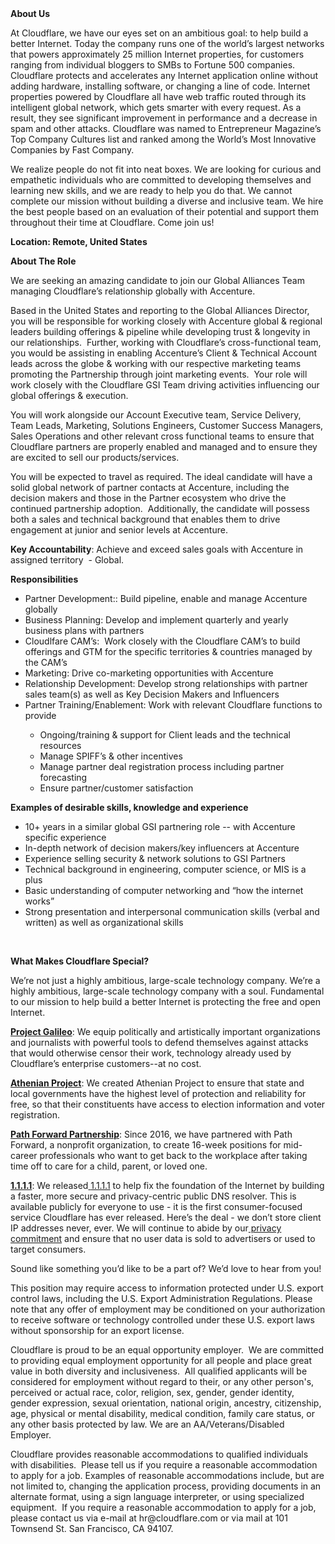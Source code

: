 <div class="content-intro">
	<div><strong>About Us</strong></div>
	<div>
		<p><span style="font-weight: 400;">At Cloudflare, we have our eyes set on an ambitious goal: to help build a better Internet. Today the company runs one of the world’s largest networks that powers approximately 25 million Internet properties, for customers ranging from individual bloggers to SMBs to Fortune 500 companies. Cloudflare protects and accelerates any Internet application online without adding hardware, installing software, or changing a line of code. Internet properties powered by Cloudflare all have web traffic routed through its intelligent global network, which gets smarter with every request. As a result, they see significant improvement in performance and a decrease in spam and other attacks. Cloudflare was named to Entrepreneur Magazine’s Top Company Cultures list and ranked among the World’s Most Innovative Companies by Fast Company.</span><span style="font-weight: 400;">&nbsp;</span></p>
		<p><span style="font-weight: 400;">We realize people do not fit into neat boxes. We are looking for curious and empathetic individuals who are committed to developing themselves and learning new skills, and we are ready to help you do that. We cannot complete our mission without building a diverse and inclusive team. We hire the best people based on an evaluation of their potential and support them throughout their time at Cloudflare. Come join us!&nbsp;</span></p>
	</div>
</div>
<p><strong>Location: Remote, United States</strong></p>
<p><strong>About The Role</strong></p>
<p>We are seeking an amazing candidate to join our Global Alliances Team managing Cloudflare’s relationship globally with Accenture.&nbsp;</p>
<p>Based in the United States and reporting to the Global Alliances Director, you will be responsible for working closely with Accenture global &amp; regional leaders building offerings &amp; pipeline while developing trust &amp; longevity in our relationships.&nbsp; Further, working with Cloudflare’s cross-functional team, you would be assisting in enabling Accenture’s Client &amp; Technical Account leads across the globe &amp; working with our respective marketing teams promoting the Partnership through joint marketing events.&nbsp; Your role will work closely with the Cloudflare GSI Team driving activities influencing our global offerings &amp; execution.</p>
<p>You will work alongside our Account Executive team, Service Delivery, Team Leads, Marketing, Solutions Engineers, Customer Success Managers, Sales Operations and other relevant cross functional teams to ensure that Cloudflare partners are properly enabled and managed and to ensure they are excited to sell our products/services.</p>
<p>You will be expected to travel as required. The ideal candidate will have a solid global network of partner contacts at Accenture, including the decision makers and those in the Partner ecosystem who drive the continued partnership adoption.&nbsp; Additionally, the candidate will possess both a sales and technical background that enables them to drive engagement at junior and senior levels at Accenture.</p>
<p><strong>Key Accountability</strong>: Achieve and exceed sales goals with Accenture in assigned territory&nbsp; - Global.</p>
<p><strong>Responsibilities&nbsp;</strong></p>
<ul>
	<li>Partner Development:: Build pipeline, enable and manage Accenture globally</li>
	<li>Business Planning: Develop and implement quarterly and yearly business plans with partners</li>
	<li>Cloudlfare CAM’s:&nbsp; Work closely with the Cloudflare CAM’s to build offerings and GTM for the specific territories &amp; countries managed by the CAM’s</li>
	<li>Marketing: Drive co-marketing opportunities with Accenture</li>
	<li>Relationship Development: Develop strong relationships with partner sales team(s) as well as Key Decision Makers and Influencers</li>
	<li>Partner Training/Enablement: Work with relevant Cloudflare functions to provide</li>
	<ul>
		<li>Ongoing/training &amp; support for Client leads and the technical resources</li>
		<li>Manage SPIFF’s &amp; other incentives</li>
		<li>Manage partner deal registration process including partner forecasting</li>
		<li>Ensure partner/customer satisfaction</li>
	</ul>
</ul>
<p><strong>Examples of desirable skills, knowledge and experience</strong></p>
<ul>
	<li>10+ years in a similar global GSI partnering role -- with Accenture specific experience</li>
	<li>In-depth network of decision makers/key influencers at Accenture</li>
	<li>Experience selling security &amp; network solutions to GSI Partners</li>
	<li>Technical background in engineering, computer science, or MIS is a plus</li>
	<li>Basic understanding of computer networking and “how the internet works”</li>
	<li>Strong presentation and interpersonal communication skills (verbal and written) as well as organizational skills</li>
</ul>
<p>&nbsp;</p>
<div class="content-conclusion">
	<p><strong>What Makes Cloudflare Special?</strong></p>
	<p><span style="font-weight: 400;">We’re not just a highly ambitious, large-scale technology company. We’re a highly ambitious, large-scale technology company with a soul. Fundamental to our mission to help build a better Internet is protecting the free and open Internet.</span></p>
	<p><a href="https://blog.cloudflare.com/protecting-free-expression-online/"><strong>Project Galileo</strong></a><span style="font-weight: 400;">: We equip politically and artistically important organizations and journalists with powerful tools to defend themselves against attacks that would otherwise censor their work, technology already used by Cloudflare’s enterprise customers--at no cost.</span></p>
	<p><strong><a href="https://www.cloudflare.com/athenian/">Athenian Project</a></strong><span style="font-weight: 400;">: We created Athenian Project to ensure that state and local governments have the highest level of protection and reliability for free, so that their constituents have access to election information and voter registration.</span></p>
	<p><a href="https://blog.cloudflare.com/tag/path-forward/"><strong>Path Forward Partnership</strong></a><span style="font-weight: 400;">: Since 2016, we have partnered with Path Forward, a nonprofit organization, to create 16-week positions for mid-career professionals who want to get back to the workplace after taking time off to care for a child, parent, or loved one.</span></p>
	<p><a href="https://1.1.1.1/"><strong>1.1.1.1</strong></a><span style="font-weight: 400;">: We released</span><a href="https://1.1.1.1/"> <span style="font-weight: 400;">1.1.1.1</span></a><span style="font-weight: 400;"> to help fix the foundation of the Internet by building a faster, more secure and privacy-centric public DNS resolver. This is available publicly for everyone to use - it is the first consumer-focused service Cloudflare has ever released. Here’s the deal - we don’t store client IP addresses never, ever. We will continue to abide by our</span><a href="https://developers.cloudflare.com/1.1.1.1/privacy/public-dns-resolver"> privacy commitment</a><span style="font-weight: 400;"> and ensure that no user data is sold to advertisers or used to target consumers.</span></p>
	<p><span style="font-weight: 400;">Sound like something you’d like to be a part of? We’d love to hear from you!</span></p>
	<p><span style="font-weight: 400;">This position may require access to information protected under U.S. export control laws, including the U.S. Export Administration Regulations. Please note that any offer of employment may be conditioned on your authorization to receive software or technology controlled under these U.S. export laws without sponsorship for an export license.</span></p>
	<p><span style="font-weight: 400;">Cloudflare is proud to be an equal opportunity employer. &nbsp;We are committed to providing equal employment opportunity for all people and place great value in both diversity and inclusiveness. &nbsp;All qualified applicants will be considered for employment without regard to their, or any other person's, perceived or actual</span> <span style="font-weight: 400;">race, color, religion, sex, gender, gender identity, gender expression, sexual orientation, national origin, ancestry, citizenship, age, physical or mental disability, medical condition, family care status, or any other basis protected by law. </span><span style="font-weight: 400;">We are an AA/Veterans/Disabled Employer.</span></p>
	<p><span style="font-weight: 400;">Cloudflare provides reasonable accommodations to qualified individuals with disabilities. &nbsp;Please tell us if you require a reasonable accommodation to apply for a job. Examples of reasonable accommodations include, but are not limited to, changing the application process, providing documents in an alternate format, using a sign language interpreter, or using specialized equipment. &nbsp;If you require a reasonable accommodation to apply for a job, please contact us via e-mail at </span><span style="font-weight: 400;">hr@cloudflare.com</span><span style="font-weight: 400;"> or via mail at 101 Townsend St. San Francisco, CA 94107.</span></p>
</div>